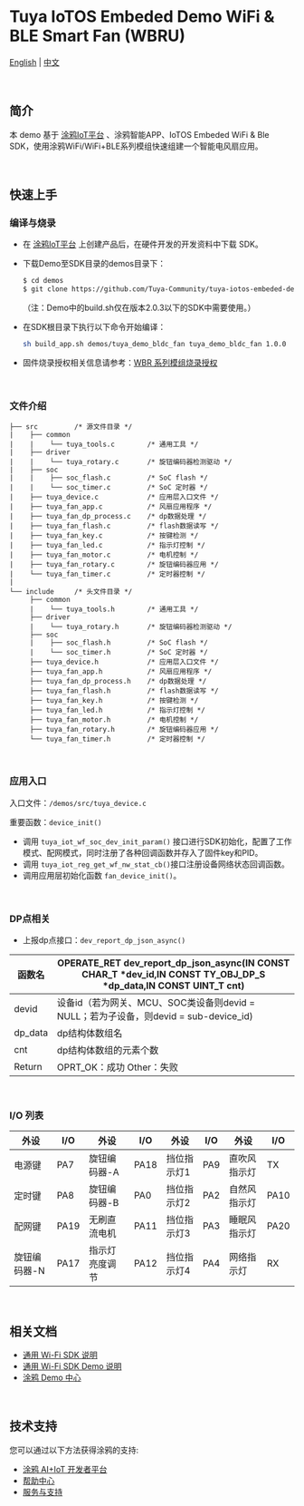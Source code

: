 # Tuya IoTOS Embeded Demo WiFi & BLE Smart Fan (WBRU)

[English](./README.md) | [中文](./README_zh.md)

<br>

## 简介 

本 demo 基于 [涂鸦IoT平台](https://iot.tuya.com/) 、涂鸦智能APP、IoTOS Embeded WiFi & Ble SDK，使用涂鸦WiFi/WiFi+BLE系列模组快速组建一个智能电风扇应用。

<br>

## 快速上手

### 编译与烧录

-  在 [涂鸦IoT平台](https://iot.tuya.com/) 上创建产品后，在硬件开发的开发资料中下载 SDK。

- 下载Demo至SDK目录的demos目录下：

  ```bash
  $ cd demos
  $ git clone https://github.com/Tuya-Community/tuya-iotos-embeded-demo-wifi-ble-smart-fan-wbru.git
  ```

  （注：Demo中的build.sh仅在版本2.0.3以下的SDK中需要使用。）

- 在SDK根目录下执行以下命令开始编译：

  ```bash
  sh build_app.sh demos/tuya_demo_bldc_fan tuya_demo_bldc_fan 1.0.0
  ```

- 固件烧录授权相关信息请参考：[WBR 系列模组烧录授权](https://developer.tuya.com/cn/docs/iot/burn-and-authorize-wbr-series-modules?id=Ka78imt8pf85p) 

<br>

### 文件介绍
```
├── src         /* 源文件目录 */
|    ├── common
|    |    └── tuya_tools.c        /* 通用工具 */
|    ├── driver
|    |    └── tuya_rotary.c       /* 旋钮编码器检测驱动 */
|    ├── soc
|    |    ├── soc_flash.c         /* SoC flash */
|    |    └── soc_timer.c         /* SoC 定时器 */
|    ├── tuya_device.c            /* 应用层入口文件 */
|    ├── tuya_fan_app.c           /* 风扇应用程序 */
|    ├── tuya_fan_dp_process.c    /* dp数据处理 */
|    ├── tuya_fan_flash.c         /* flash数据读写 */
|    ├── tuya_fan_key.c           /* 按键检测 */
|    ├── tuya_fan_led.c           /* 指示灯控制 */
|    ├── tuya_fan_motor.c         /* 电机控制 */
|    ├── tuya_fan_rotary.c        /* 旋钮编码器应用 */
|    └── tuya_fan_timer.c         /* 定时器控制 */
|
└── include     /* 头文件目录 */
     ├── common
     |    └── tuya_tools.h        /* 通用工具 */
     ├── driver
     |    └── tuya_rotary.h       /* 旋钮编码器检测驱动 */
     ├── soc
     |    ├── soc_flash.h         /* SoC flash */
     |    └── soc_timer.h         /* SoC 定时器 */
     ├── tuya_device.h            /* 应用层入口文件 */
     ├── tuya_fan_app.h           /* 风扇应用程序 */
     ├── tuya_fan_dp_process.h    /* dp数据处理 */
     ├── tuya_fan_flash.h         /* flash数据读写 */
     ├── tuya_fan_key.h           /* 按键检测 */
     ├── tuya_fan_led.h           /* 指示灯控制 */
     ├── tuya_fan_motor.h         /* 电机控制 */
     ├── tuya_fan_rotary.h        /* 旋钮编码器应用 */
     └── tuya_fan_timer.h         /* 定时器控制 */
```

<br>

### 应用入口
入口文件：`/demos/src/tuya_device.c`

重要函数：`device_init()`

+ 调用 `tuya_iot_wf_soc_dev_init_param()` 接口进行SDK初始化，配置了工作模式、配网模式，同时注册了各种回调函数并存入了固件key和PID。
+ 调用 `tuya_iot_reg_get_wf_nw_stat_cb()`接口注册设备网络状态回调函数。
+ 调用应用层初始化函数 `fan_device_init()`。

<br>

### DP点相关

- 上报dp点接口：`dev_report_dp_json_async()`

| 函数名  | OPERATE_RET dev_report_dp_json_async(IN CONST CHAR_T *dev_id,IN CONST TY_OBJ_DP_S *dp_data,IN CONST UINT_T cnt) |
| ------- | ------------------------------------------------------------ |
| devid   | 设备id（若为网关、MCU、SOC类设备则devid = NULL；若为子设备，则devid = sub-device_id) |
| dp_data | dp结构体数组名                                               |
| cnt     | dp结构体数组的元素个数                                       |
| Return  | OPRT_OK：成功  Other：失败                                   |

<br>

### I/O 列表

| 外设         | I/O  | 外设           | I/O  | 外设        | I/O  | 外设         | I/O  |
| ------------ | ---- | -------------- | ---- | ----------- | ---- | ------------ | ---- |
| 电源键       | PA7  | 旋钮编码器-A   | PA18 | 挡位指示灯1 | PA9  | 直吹风指示灯 | TX   |
| 定时键       | PA8  | 旋钮编码器-B   | PA0  | 挡位指示灯2 | PA2  | 自然风指示灯 | PA10 |
| 配网键       | PA19 | 无刷直流电机   | PA11 | 挡位指示灯3 | PA3  | 睡眠风指示灯 | PA20 |
| 旋钮编码器-N | PA17 | 指示灯亮度调节 | PA12 | 挡位指示灯4 | PA4  | 网络指示灯   | RX   |

<br>

## 相关文档

- [通用 Wi-Fi SDK 说明](https://developer.tuya.com/cn/docs/iot/tuya-common-wifi-sdk?id=K9glcmvw4u9ml) 
- [通用 Wi-Fi SDK Demo 说明](https://developer.tuya.com/cn/docs/iot/tuya-wifi-sdk-demo-instructions?id=K9oce5ayw5xem) 
- [涂鸦 Demo 中心](https://developer.tuya.com/demo) 

<br>


## 技术支持

您可以通过以下方法获得涂鸦的支持:

- [涂鸦 AI+IoT 开发者平台](https://developer.tuya.com)
- [帮助中心](https://support.tuya.com/help)
- [服务与支持](https://service.console.tuya.com)

<br>

